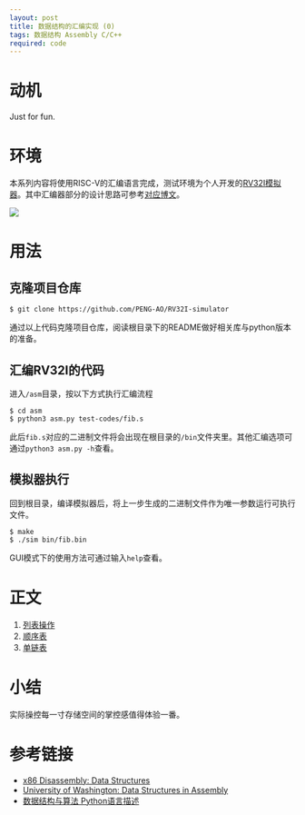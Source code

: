 ```yaml
---
layout: post
title: 数据结构的汇编实现 (0)
tags: 数据结构 Assembly C/C++
required: code
---
```


# 动机

Just for fun.

# 环境

本系列内容将使用RISC-V的汇编语言完成，测试环境为个人开发的[RV32I模拟器](https://github.com/PENG-AO/RV32I-simulator)。其中汇编器部分的设计思路可参考[对应博文](/2022/02/07/how-to-build-an-assembler.html)。

[![](https://github-readme-stats.vercel.app/api/pin/?username=PENG-AO&repo=RV32I-simulator&show_owner=true)](https://github.com/PENG-AO/RV32I-simulator)

# 用法

## 克隆项目仓库

```shell
$ git clone https://github.com/PENG-AO/RV32I-simulator
```

通过以上代码克隆项目仓库，阅读根目录下的README做好相关库与python版本的准备。

## 汇编RV32I的代码

进入`/asm`目录，按以下方式执行汇编流程

```shell
$ cd asm
$ python3 asm.py test-codes/fib.s
```

此后`fib.s`对应的二进制文件将会出现在根目录的`/bin`文件夹里。其他汇编选项可通过`python3 asm.py -h`查看。

## 模拟器执行

回到根目录，编译模拟器后，将上一步生成的二进制文件作为唯一参数运行可执行文件。

```shell
$ make
$ ./sim bin/fib.bin
```

GUI模式下的使用方法可通过输入`help`查看。

# 正文

1. [列表操作](/2022/03/19/asm-data-structure-1.html)
1. [顺序表](/2022/03/21/asm-data-structure-2.html)
1. [单链表](/2022/03/27/asm-data-structure-3.html)

# 小结

实际操控每一寸存储空间的掌控感值得体验一番。

# 参考链接

- [x86 Disassembly: Data Structures](https://en.m.wikibooks.org/wiki/X86_Disassembly/Data_Structures)
- [University of Washington: Data Structures in Assembly](https://courses.cs.washington.edu/courses/cse351/13su/lectures/12-structs.pdf)
- [数据结构与算法 Python语言描述](https://book.douban.com/subject/26702568/)
